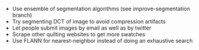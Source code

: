 
* Use ensemble of segmentation algorithms (see improve-segmentation branch)
* Try segmenting DCT of image to avoid compression artifacts
* Let people submit images by email as well as by twitter
* Scrape other quilting websites to get more swatches
* Use FLANN for nearest-neighbor instead of doing an exhaustive search

